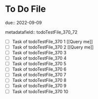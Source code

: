 # To Do File

due:: 2022-09-09

metadatafield:: todoTestFile_370_72

- [ ] Task of todoTestFile_370 1 [[Query me]]
- [ ] Task of todoTestFile_370 2 [[Query me]]
- [ ] Task of todoTestFile_370 3
- [ ] Task of todoTestFile_370 4
- [ ] Task of todoTestFile_370 5
- [ ] Task of todoTestFile_370 6
- [ ] Task of todoTestFile_370 7
- [ ] Task of todoTestFile_370 8
- [ ] Task of todoTestFile_370 9
- [ ] Task of todoTestFile_370 10